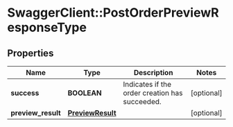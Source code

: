 # SwaggerClient::PostOrderPreviewResponseType

## Properties
Name | Type | Description | Notes
------------ | ------------- | ------------- | -------------
**success** | **BOOLEAN** | Indicates if the order creation has succeeded. | [optional] 
**preview_result** | [**PreviewResult**](PreviewResult.md) |  | [optional] 


